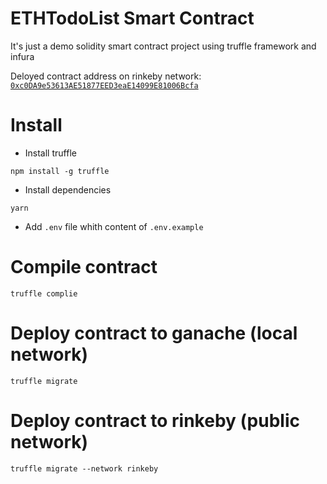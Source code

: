 # ETHTodoList Smart Contract

It's just a demo solidity smart contract project using truffle framework and infura

Deloyed contract address on rinkeby network:  [`0xc0DA9e53613AE51877EED3eaE14099E81006Bcfa`](https://rinkeby.etherscan.io/address/0xc0DA9e53613AE51877EED3eaE14099E81006Bcfa)

# Install

- Install truffle

`npm install -g truffle`

- Install dependencies 

`yarn`

- Add `.env` file whith content of `.env.example`

# Compile contract

`truffle complie`

# Deploy contract to ganache (local network)

`truffle migrate`

# Deploy contract to rinkeby (public network)

`truffle migrate --network rinkeby`
